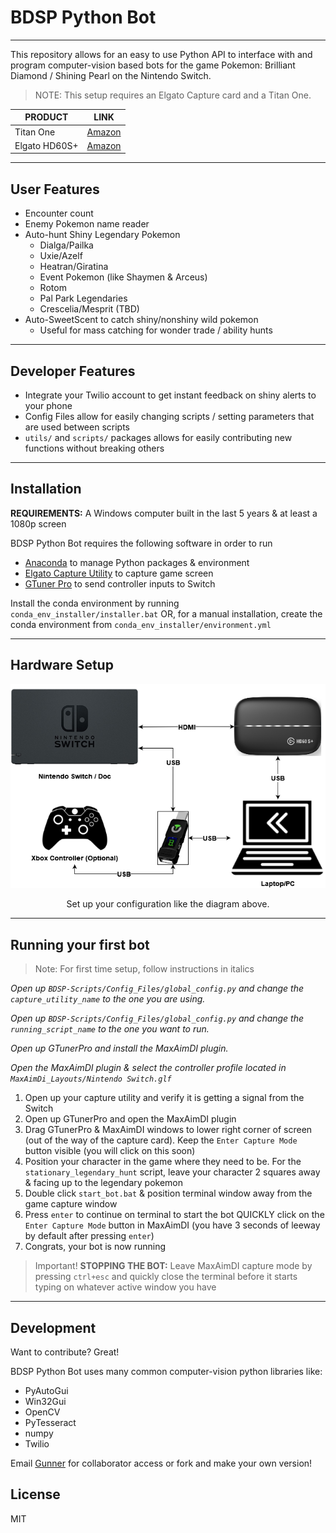 # BDSP Python Bot
___
This repository allows for an easy to use Python API to interface with and program computer-vision based bots for the game Pokemon: Brilliant Diamond / Shining Pearl on the Nintendo Switch.

>NOTE: This setup requires an Elgato Capture card and a Titan One.

| PRODUCT | LINK |
| ------ | ------ |
| Titan One | [Amazon](https://www.amazon.com/dp/B077MLHBM6?psc=1&ref=ppx_yo2_dt_b_product_details) |
| Elgato HD60S+ | [Amazon](https://www.amazon.com/dp/B07XB6VNLJ?psc=1&ref=ppx_yo2_dt_b_product_details) |

___

## User Features

- Encounter count
- Enemy Pokemon name reader
- Auto-hunt Shiny Legendary Pokemon
    - Dialga/Pailka
    - Uxie/Azelf
    - Heatran/Giratina
    - Event Pokemon (like Shaymen & Arceus)
    - Rotom
    - Pal Park Legendaries
    - Crescelia/Mesprit (TBD)
- Auto-SweetScent to catch shiny/nonshiny wild pokemon
    - Useful for mass catching for wonder trade / ability hunts

___

## Developer Features
- Integrate your Twilio account to get instant feedback on shiny alerts to your phone
- Config Files allow for easily changing scripts / setting parameters that are used between scripts
- `utils/` and `scripts/` packages allows for easily contributing new functions without breaking others

___
## Installation
**REQUIREMENTS:** A Windows computer built in the last 5 years & at least a 1080p screen

BDSP Python Bot requires the following software in order to run
- [Anaconda](https://www.anaconda.com/products/individual) to manage Python packages & environment
- [Elgato Capture Utility](https://www.elgato.com/en/downloads) to capture game screen
- [GTuner Pro](https://www.consoletuner.com/downloads/?) to send controller inputs to Switch

Install the conda environment by running `conda_env_installer/installer.bat` 
OR, for a manual installation, create the conda environment from `conda_env_installer/environment.yml`
___
## Hardware Setup

<p align="center">
  <img src="Readme_Assets/architecture_diagram.png">
</p>

<p align="center">
  Set up your configuration like the diagram above.
</p>

___
## Running your first bot
>Note: For first time setup, follow instructions in italics

 *Open up `BDSP-Scripts/Config_Files/global_config.py` and change the `capture_utility_name` to the one you are using.* 
 
 *Open up `BDSP-Scripts/Config_Files/global_config.py` and change the `running_script_name` to the one you want to run.*
 
 *Open up GTunerPro and install the MaxAimDI plugin.*
 
 *Open the MaxAimDI plugin & select the controller profile located in `MaxAimDi_Layouts/Nintendo Switch.glf`*
 
 1. Open up your capture utility and verify it is getting a signal from the Switch
 2. Open up GTunerPro and open the MaxAimDI plugin
 3. Drag GTunerPro & MaxAimDI windows to lower right corner of screen (out of the way of the capture card).
 Keep the `Enter Capture Mode` button visible (you will click on this soon)
 4.  Position your character in the game where they need to be.
 For the `stationary_legendary_hunt` script, leave your character 2 squares away & facing up to the legendary pokemon
 5. Double click `start_bot.bat` & position terminal window away from the game capture window
 6. Press `enter` to continue on terminal to start the bot
    QUICKLY click on the `Enter Capture Mode` button in MaxAimDI (you have 3 seconds of leeway by default after pressing `enter`)
7. Congrats, your bot is now running

>Important!
**STOPPING THE BOT:** Leave MaxAimDI capture mode by pressing `ctrl+esc` and quickly close the terminal before it starts typing on whatever active window you have
___
## Development

Want to contribute? Great!

BDSP Python Bot uses many common computer-vision python libraries like:  
- PyAutoGui 
- Win32Gui
- OpenCV 
- PyTesseract
- numpy
- Twilio 

Email [Gunner](https://github.com/GunnerStone) for collaborator access or fork and make your own version!
## License

MIT

